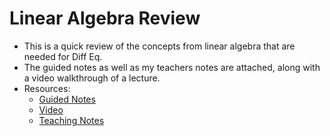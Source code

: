 # Linear Algebra Review
- This is a quick review of the concepts from linear algebra that are needed for Diff Eq.
- The guided notes as well as my teachers notes are attached, along with a video walkthrough of a lecture.
- Resources:
  - [Guided Notes](Linear-Algebra-Notes.pdf)
  - [Video]([Linear-Algebra-Video.mp4](https://drive.google.com/file/d/167mWcDYrif-RJ4M8SXXnfDA7xRyQ_Erl/view?usp=sharing))
  - [Teaching Notes](Linear-Teachers-Notes.pdf)
